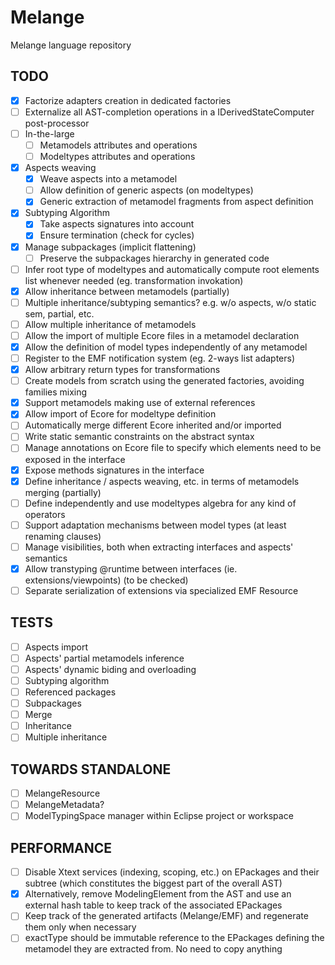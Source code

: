 Melange
=====

Melange language repository

TODO
----
- [X] Factorize adapters creation in dedicated factories
- [ ] Externalize all AST-completion operations in a IDerivedStateComputer post-processor
- [ ] In-the-large
	- [ ] Metamodels attributes and operations
	- [ ] Modeltypes attributes and operations
- [X] Aspects weaving
	- [X] Weave aspects into a metamodel
	- [ ] Allow definition of generic aspects (on modeltypes)
	- [X] Generic extraction of metamodel fragments from aspect definition
- [X] Subtyping Algorithm
	- [X] Take aspects signatures into account
	- [X] Ensure termination (check for cycles)
- [X] Manage subpackages (implicit flattening)
  - [ ] Preserve the subpackages hierarchy in generated code
- [ ] Infer root type of modeltypes and automatically compute root elements list whenever needed (eg. transformation invokation)
- [X] Allow inheritance between metamodels (partially)
- [ ] Multiple inheritance/subtyping semantics? e.g. w/o aspects, w/o static sem, partial, etc.
- [ ] Allow multiple inheritance of metamodels
- [ ] Allow the import of multiple Ecore files in a metamodel declaration
- [X] Allow the definition of model types independently of any metamodel
- [ ] Register to the EMF notification system (eg. 2-ways list adapters)
- [X] Allow arbitrary return types for transformations
- [ ] Create models from scratch using the generated factories, avoiding families mixing
- [X] Support metamodels making use of external references
- [X] Allow import of Ecore for modeltype definition
- [ ] Automatically merge different Ecore inherited and/or imported
- [ ] Write static semantic constraints on the abstract syntax
- [ ] Manage annotations on Ecore file to specify which elements need to be exposed in the interface
- [X] Expose methods signatures in the interface
- [X] Define inheritance / aspects weaving, etc. in terms of metamodels merging (partially)
- [ ] Define independently and use modeltypes algebra for any kind of operators
- [ ] Support adaptation mechanisms between model types (at least renaming clauses)
- [ ] Manage visibilities, both when extracting interfaces and aspects' semantics
- [X] Allow transtyping @runtime between interfaces (ie. extensions/viewpoints) (to be checked)
- [ ] Separate serialization of extensions via specialized EMF Resource

TESTS
-----
- [ ] Aspects import
- [ ] Aspects' partial metamodels inference
- [ ] Aspects' dynamic biding and overloading
- [ ] Subtyping algorithm
- [ ] Referenced packages
- [ ] Subpackages
- [ ] Merge
- [ ] Inheritance
- [ ] Multiple inheritance

TOWARDS STANDALONE
------------------
- [ ] MelangeResource
- [ ] MelangeMetadata?
- [ ] ModelTypingSpace manager within Eclipse project or workspace

PERFORMANCE
-----------
- [ ] Disable Xtext services (indexing, scoping, etc.) on EPackages and their subtree (which constitutes the biggest part of the overall AST)
- [X] Alternatively, remove ModelingElement from the AST and use an external hash table to keep track of the associated EPackages
- [ ] Keep track of the generated artifacts (Melange/EMF) and regenerate them only when necessary
- [ ] exactType should be immutable reference to the EPackages defining the metamodel they are extracted from. No need to copy anything
